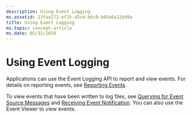 ```yaml
---
description: Using Event Logging
ms.assetid: 23faa271-ef25-43cd-b6c9-b65e6a12dd9a
title: Using Event Logging
ms.topic: concept-article
ms.date: 05/31/2018
---
```


# Using Event Logging

Applications can use the Event Logging API to report and view events. For details on reporting events, see [Reporting Events](reporting-an-event.md).

To view events that have been written to log files, see [Querying for Event Source Messages](querying-for-event-source-messages.md) and [Receiving Event Notification](receiving-event-notification.md). You can also use the Event Viewer to view events.

 

 



